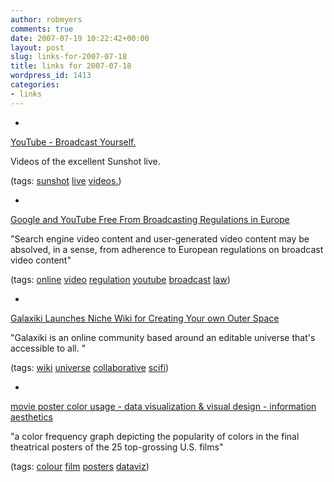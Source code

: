 ```yaml
---
author: robmyers
comments: true
date: 2007-07-19 10:22:42+00:00
layout: post
slug: links-for-2007-07-18
title: links for 2007-07-18
wordpress_id: 1413
categories:
- links
---
```


  

  *   


[YouTube - Broadcast Yourself.](http://www.youtube.com/results?search_query=sunshot+davewhisky&search=)

  


Videos of the excellent Sunshot live.

  


(tags: [sunshot](http://del.icio.us/robmyers/sunshot) [live](http://del.icio.us/robmyers/live) [videos.](http://del.icio.us/robmyers/videos.))

  

  

  *   


[Google and YouTube Free From Broadcasting Regulations in Europe](http://mashable.com/2007/07/16/google-youtube-eu/)

  


"Search engine video content and user-generated video content may be absolved, in a sense, from adherence to European regulations on broadcast video content"

  


(tags: [online](http://del.icio.us/robmyers/online) [video](http://del.icio.us/robmyers/video) [regulation](http://del.icio.us/robmyers/regulation) [youtube](http://del.icio.us/robmyers/youtube) [broadcast](http://del.icio.us/robmyers/broadcast) [law](http://del.icio.us/robmyers/law))

  

  

  *   


[Galaxiki Launches Niche Wiki for Creating Your own Outer Space](http://mashable.com/2007/07/16/galaxiki/)

  


"Galaxiki is an online community based around an editable universe that's accessible to all. "

  


(tags: [wiki](http://del.icio.us/robmyers/wiki) [universe](http://del.icio.us/robmyers/universe) [collaborative](http://del.icio.us/robmyers/collaborative) [scifi](http://del.icio.us/robmyers/scifi))

  

  

  *   


[movie poster color usage - data visualization & visual design - information aesthetics](http://infosthetics.com/archives/2007/07/movie_poster_color_usage.html)

  


"a color frequency graph depicting the popularity of colors in the final theatrical posters of the 25 top-grossing U.S. films"

  


(tags: [colour](http://del.icio.us/robmyers/colour) [film](http://del.icio.us/robmyers/film) [posters](http://del.icio.us/robmyers/posters) [dataviz](http://del.icio.us/robmyers/dataviz))

  

  
  


